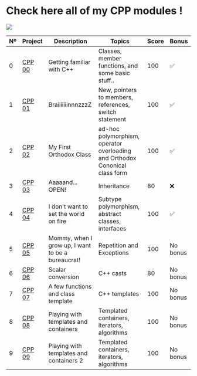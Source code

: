 # Check here all of my CPP modules !
<img src="https://skillicons.dev/icons?i=cpp" />

|  Nº | Project | Description | Topics | Score | Bonus |
|-----|---------|-------------|--------|-------|-------|
|  0  | [CPP 00](https://github.com/DailyWind00/CPP_Module_00) | Getting familiar with C++       | Classes, member functions, and some basic stuff.. | 100 | ✅ |
|  1  | [CPP 01](https://github.com/DailyWind00/CPP_Module_01) | BraiiiiiiinnnzzzZ | New, pointers to members, references, switch statement	 | 100  | ✅ |
|  2  | [CPP 02](https://github.com/DailyWind00/CPP_Module_02) | My First Orthodox Class      | ad-hoc polymorphism, operator overloading and Orthodox Cononical class form | 100  | ✅ |
|  3  | [CPP 03](https://github.com/DailyWind00/CPP_Module_03) | Aaaaand... OPEN!      | Inheritance | 80 | ❌ |
|  4  | [CPP 04](https://github.com/DailyWind00/CPP_Module_04) | I don't want to set the world on fire       | Subtype polymorphism, abstract classes, interfaces | 100 | ✅ |
|  5  | [CPP 05](https://github.com/DailyWind00/CPP_Module_05) | Mommy, when I grow up, I want to be a bureaucrat!       | Repetition and Exceptions |  100  | No bonus |
|  6  | [CPP 06](https://github.com/DailyWind00/CPP_Module_06) | Scalar conversion       | C++ casts  | 80 | No bonus |
|  7  | [CPP 07](https://github.com/DailyWind00/CPP_Module_07) | A few functions and class template       | C++ templates   |  100 | No bonus |
|  8  | [CPP 08](https://github.com/DailyWind00/CPP_Module_08) | Playing with templates and containers      | Templated containers, iterators, algorithms    | 100 | No bonus |
|  9  | [CPP 09](https://github.com/DailyWind00/CPP_Module_09) | Playing with templates and containers  2     | Templated containers, iterators, algorithms    | 100 | No bonus |
